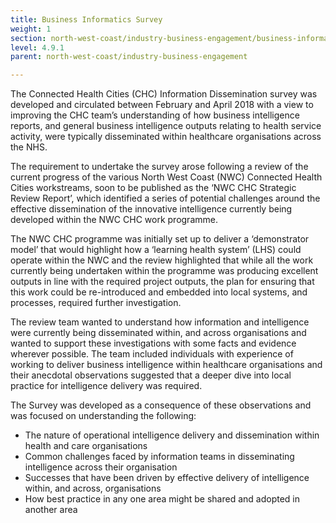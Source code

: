 ```yaml
---
title: Business Informatics Survey
weight: 1
section: north-west-coast/industry-business-engagement/business-informatics-survey
level: 4.9.1
parent: north-west-coast/industry-business-engagement

---
```

The Connected Health Cities (CHC) Information Dissemination survey was developed and circulated between February and April 2018 with a view to improving the CHC team’s understanding of how business intelligence reports, and general business intelligence outputs relating to health service activity, were typically disseminated within healthcare organisations across the NHS. 
 
The requirement to undertake the survey arose following a review of the current progress of the various North West Coast (NWC) Connected Health Cities workstreams, soon to be published as the ‘NWC CHC Strategic Review Report’, which identified a series of potential challenges around the effective dissemination of the innovative intelligence currently being developed within the NWC CHC work programme. 
 
The NWC CHC programme was initially set up to deliver a ‘demonstrator model’ that would highlight how a ‘learning health system’ (LHS) could operate within the NWC and the review highlighted that while all the work currently being undertaken within the programme was producing excellent outputs in line with the required project outputs, the plan for ensuring that this work could be re-introduced and embedded into local systems, and processes, required further investigation. 
 
The review team wanted to understand how information and intelligence were currently being disseminated within, and across organisations and wanted to support these investigations with some facts and evidence wherever possible. The team included individuals with experience of working to deliver business intelligence within healthcare organisations and their anecdotal observations suggested that a deeper dive into local practice for intelligence delivery was required. 
 
The Survey was developed as a consequence of these observations and was focused on understanding the following: 
 
- The nature of operational intelligence delivery and dissemination within health and care organisations 
- Common challenges faced by information teams in disseminating intelligence across their organisation  
- Successes that have been driven by effective delivery of intelligence within, and across, organisations 
- How best practice in any one area might be shared and adopted in another area

        
